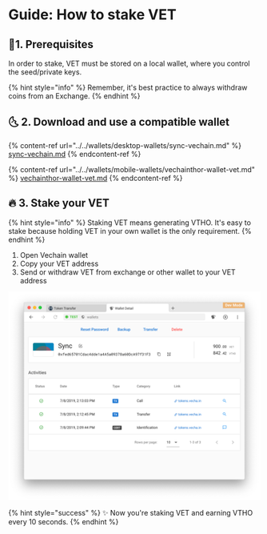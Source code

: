# Guide: How to stake VET

## :checkered_flag:1. Prerequisites

In order to stake, VET must be stored on a local wallet, where you control the seed/private keys. 

{% hint style="info" %}
Remember, it's best practice to always withdraw coins from an Exchange.
{% endhint %}

## :last_quarter_moon_with_face: 2. Download and use a compatible wallet

{% content-ref url="../../wallets/desktop-wallets/sync-vechain.md" %}
[sync-vechain.md](../../wallets/desktop-wallets/sync-vechain.md)
{% endcontent-ref %}

{% content-ref url="../../wallets/mobile-wallets/vechainthor-wallet-vet.md" %}
[vechainthor-wallet-vet.md](../../wallets/mobile-wallets/vechainthor-wallet-vet.md)
{% endcontent-ref %}

## :fire: 3. Stake your VET

{% hint style="info" %}
Staking VET means generating VTHO. It's easy to stake because holding VET in your own wallet is the only requirement.
{% endhint %}

1. Open Vechain wallet
2. Copy your VET address
3. Send or withdraw VET from exchange or other wallet to your VET address

![Sync wallet with public address 0xfed657...](../../.gitbook/assets/vet-wallet.png)

{% hint style="success" %}
:sparkles: Now you're staking VET and earning VTHO every 10 seconds.
{% endhint %}

